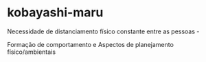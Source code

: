 # kobayashi-maru

Necessidade de distanciamento físico constante entre as pessoas -

Formação de comportamento e
Aspectos de planejamento físico/ambientais
